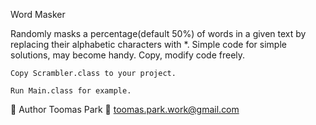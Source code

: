 Word Masker

Randomly masks a percentage(default 50%) of words in a given text by replacing their alphabetic characters with *.
Simple code for simple solutions, may become handy. Copy, modify code freely.

```
Copy Scrambler.class to your project.
```

```
Run Main.class for example.
```
👤 Author
Toomas Park
📧 toomas.park.work@gmail.com
